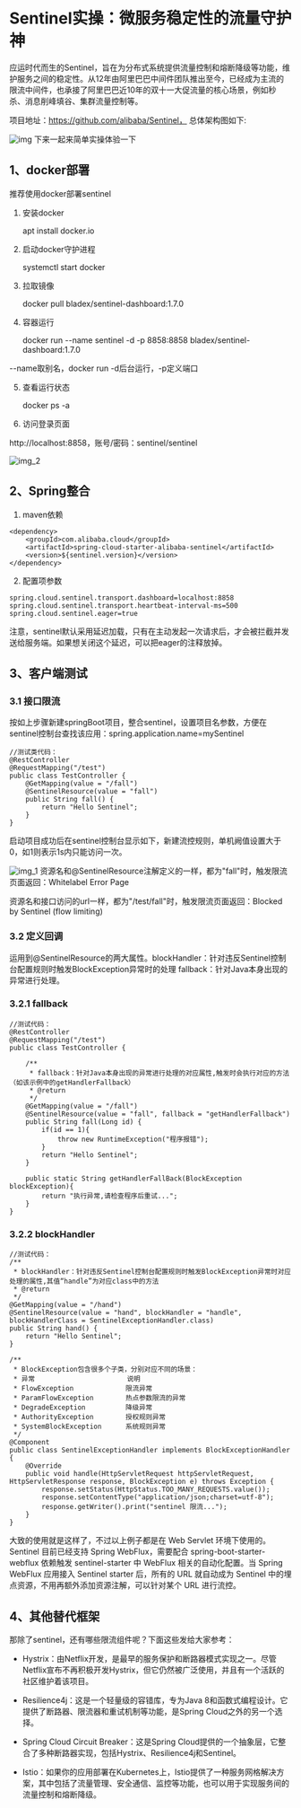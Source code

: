 # Sentinel实操：微服务稳定性的流量守护神

应运时代而生的Sentinel，旨在为分布式系统提供流量控制和熔断降级等功能，维护服务之间的稳定性。从12年由阿里巴巴中间件团队推出至今，已经成为主流的限流中间件，也承接了阿里巴巴近10年的双十一大促流量的核心场景，例如秒杀、消息削峰填谷、集群流量控制等。

项目地址：https://github.com/alibaba/Sentinel，
总体架构图如下:

![img](https://raw.githubusercontent.com/xiaoyir/tuchuangku/main/img/xyr/20240525172753.png)
下来一起来简单实操体验一下

## 1、docker部署

推荐使用docker部署sentinel

1.  安装docker


    apt install docker.io

2.  启动docker守护进程


    systemctl start docker

3.  拉取镜像


    docker pull bladex/sentinel-dashboard:1.7.0

4.  容器运行


    docker run --name sentinel -d -p 8858:8858 bladex/sentinel-dashboard:1.7.0

--name取别名，docker run -d后台运行，-p定义端口

5.  查看运行状态


    docker ps -a


6.  访问登录页面


http://localhost:8858，账号/密码：sentinel/sentinel

![img_2](https://raw.githubusercontent.com/xiaoyir/tuchuangku/main/img/xyr/20240525172818.png)
## 2、Spring整合

1.  maven依赖

```
<dependency>  
    <groupId>com.alibaba.cloud</groupId>  
    <artifactId>spring-cloud-starter-alibaba-sentinel</artifactId>  
    <version>${sentinel.version}</version>  
</dependency>  
```


2.  配置项参数

```
spring.cloud.sentinel.transport.dashboard=localhost:8858  
spring.cloud.sentinel.transport.heartbeat-interval-ms=500  
spring.cloud.sentinel.eager=true
```


注意，sentinel默认采用延迟加载，只有在主动发起一次请求后，才会被拦截并发送给服务端。如果想关闭这个延迟，可以把eager的注释放掉。

## 3、客户端测试

### 3.1 接口限流

按如上步骤新建springBoot项目，整合sentinel，设置项目名参数，方便在sentinel控制台查找该应用：spring.application.name=mySentinel

```
//测试类代码：
@RestController
@RequestMapping("/test")
public class TestController {
    @GetMapping(value = "/fall")
    @SentinelResource(value = "fall")
    public String fall() {
        return "Hello Sentinel";
    }
}
```

启动项目成功后在sentinel控制台显示如下，新建流控规则，单机阙值设置大于0，如1则表示1s内只能访问一次。

![img_1](https://raw.githubusercontent.com/xiaoyir/tuchuangku/main/img/xyr/20240525172830.png)
资源名和@SentinelResource注解定义的一样，都为"fall"时，触发限流页面返回：Whitelabel Error Page


资源名和接口访问的url一样，都为"/test/fall"时，触发限流页面返回：Blocked by Sentinel (flow limiting)

### 3.2 定义回调

运用到@SentinelResource的两大属性。blockHandler：针对违反Sentinel控制台配置规则时触发BlockException异常时的处理 fallback：针对Java本身出现的异常进行处理。

### 3.2.1 fallback

```
//测试代码：
@RestController
@RequestMapping("/test")
public class TestController {

    /**
     * fallback：针对Java本身出现的异常进行处理的对应属性,触发时会执行对应的方法（如该示例中的getHandlerFallback）
     * @return
     */
    @GetMapping(value = "/fall")
    @SentinelResource(value = "fall", fallback = "getHandlerFallback")
    public String fall(Long id) {
        if(id == 1){
            throw new RuntimeException("程序报错");
        }
        return "Hello Sentinel";
    }

    public static String getHandlerFallBack(BlockException blockException){
        return "执行异常,请检查程序后重试...";
    }
}
```

### 3.2.2 blockHandler

```
//测试代码：
/**
 * blockHandler：针对违反Sentinel控制台配置规则时触发BlockException异常时对应处理的属性,其值“handle”为对应class中的方法
 * @return
 */
@GetMapping(value = "/hand")
@SentinelResource(value = "hand", blockHandler = "handle", blockHandlerClass = SentinelExceptionHandler.class)
public String hand() {
    return "Hello Sentinel";
}

/**
 * BlockException包含很多个子类，分别对应不同的场景：
 * 异常                       说明
 * FlowException             限流异常
 * ParamFlowException        热点参数限流的异常
 * DegradeException          降级异常
 * AuthorityException        授权规则异常
 * SystemBlockException      系统规则异常
 */
@Component
public class SentinelExceptionHandler implements BlockExceptionHandler {
    @Override
    public void handle(HttpServletRequest httpServletRequest, HttpServletResponse response, BlockException e) throws Exception {
        response.setStatus(HttpStatus.TOO_MANY_REQUESTS.value());
        response.setContentType("application/json;charset=utf-8");
        response.getWriter().print("sentinel 限流...");
    }
}
```
大致的使用就是这样了，不过以上例子都是在 Web Servlet 环境下使用的。Sentinel 目前已经支持 Spring WebFlux，需要配合 spring-boot-starter-webflux 依赖触发 sentinel-starter 中 WebFlux 相关的自动化配置。当 Spring WebFlux 应用接入 Sentinel starter 后，所有的 URL 就自动成为 Sentinel 中的埋点资源，不用再额外添加资源注解，可以针对某个 URL 进行流控。

## 4、其他替代框架

那除了sentinel，还有哪些限流组件呢？下面这些发给大家参考：

*   Hystrix：由Netflix开发，是最早的服务保护和断路器模式实现之一。尽管Netflix宣布不再积极开发Hystrix，但它仍然被广泛使用，并且有一个活跃的社区维护着该项目。

*   Resilience4j：这是一个轻量级的容错库，专为Java 8和函数式编程设计。它提供了断路器、限流器和重试机制等功能，是Spring Cloud之外的另一个选择。

*   Spring Cloud Circuit Breaker：这是Spring Cloud提供的一个抽象层，它整合了多种断路器实现，包括Hystrix、Resilience4j和Sentinel。

*   Istio：如果你的应用部署在Kubernetes上，Istio提供了一种服务网格解决方案，其中包括了流量管理、安全通信、监控等功能，也可以用于实现服务间的流量控制和熔断降级。


